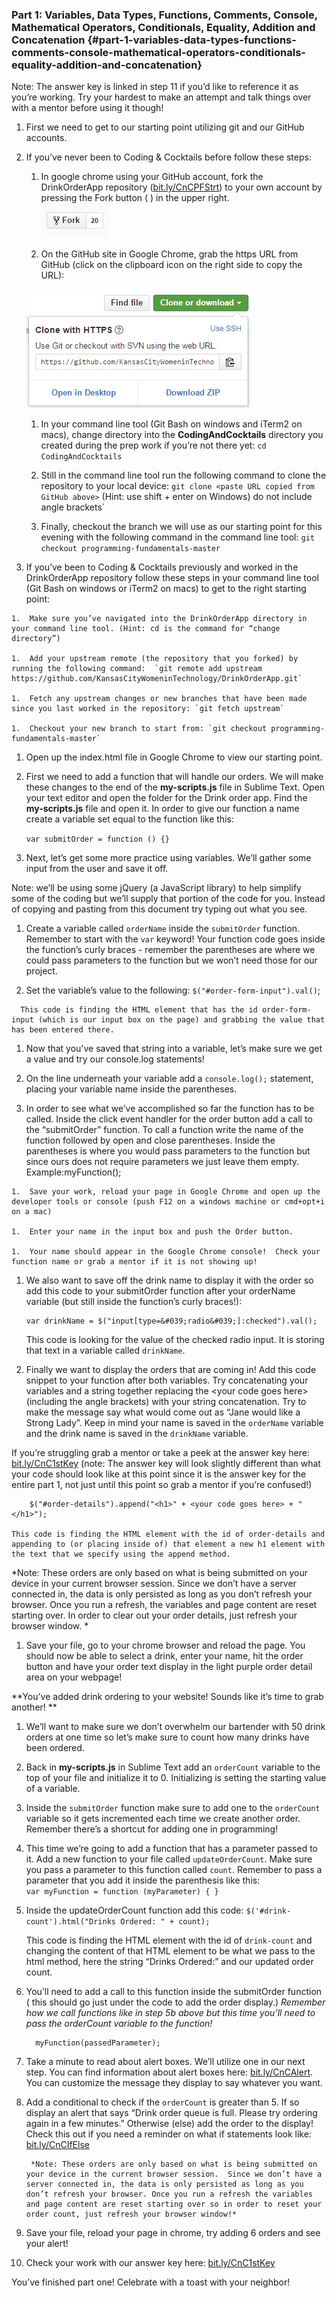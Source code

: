 ### Part 1:  Variables, Data Types, Functions, Comments, Console, Mathematical Operators, Conditionals, Equality, Addition and Concatenation {#part-1-variables-data-types-functions-comments-console-mathematical-operators-conditionals-equality-addition-and-concatenation}

Note: The answer key is linked in step 11 if you’d like to reference it as you’re working.  Try your hardest to make an attempt and talk things over with a mentor before using it though!

1.  First we need to get to our starting point utilizing git and our GitHub accounts.

  1.  If you’ve never been to Coding &amp; Cocktails before follow these steps:

      1.  In google chrome using your GitHub account, fork the DrinkOrderApp repository ([bit.ly/CnCPFStrt](https://www.google.com/url?q=http://bit.ly/CnCPFStrt&sa=D&ust=1478494043497000&usg=AFQjCNEYyldhAY1JFnH-TdLkjf6afHH4rw)) to your own account by pressing the Fork button (                                                   ) in the upper right.<br>     ![Capture.PNG](/images/image00.png)

      1.  On the GitHub site in Google Chrome, grab the https URL from GitHub (click on the clipboard icon on the right side to copy the URL):<br>

        ![Capture.PNG](/images/image01.png)

      1.  In your command line tool (Git Bash on windows and iTerm2 on macs), change directory into the **CodingAndCocktails** directory you created during the prep work if you’re not there yet: `cd CodingAndCocktails`

      1.  Still in the command line tool run the following command to clone the repository to your local device: `git clone <paste URL copied from GitHub above>` (Hint: use shift + enter on Windows) do not include angle brackets`

      1.  Finally, checkout the branch we will use as our starting point for this evening with the following command in the command line tool: `git checkout programming-fundamentals-master`

  1.  If you’ve been to Coding &amp; Cocktails previously and worked in the DrinkOrderApp repository follow these steps in your command line tool (Git Bash on windows or iTerm2 on macs) to get to the right starting point:

    1.  Make sure you’ve navigated into the DrinkOrderApp directory in your command line tool. (Hint: cd is the command for “change directory”)

    1.  Add your upstream remote (the repository that you forked) by running the following command:  `git remote add upstream https://github.com/KansasCityWomeninTechnology/DrinkOrderApp.git`

    1.  Fetch any upstream changes or new branches that have been made since you last worked in the repository: `git fetch upstream`

    1.  Checkout your new branch to start from: `git checkout programming-fundamentals-master`

1.  Open up the index.html file in Google Chrome to view our starting point.

1.  First we need to add a function that will handle our orders. We will make these changes  to the end of  the **my-scripts.js** file in Sublime Text. Open your text editor and open the folder for the Drink order app.  Find the **my-scripts.js** file and open it. In order to give our function a name create a variable set equal to the function like this:

    `var submitOrder = function () {}`

1.  Next, let’s get some more practice using variables.  We’ll  gather some input from the user and save it off.

  Note: we’ll be using some jQuery (a JavaScript library) to help simplify some of the coding but we’ll supply that portion of the code for you.  Instead of copying and pasting from this document try typing out what you see.

  1.  Create a variable called `orderName` inside the `submitOrder` function.  Remember to start with the `var` keyword! Your function code goes inside the function’s curly braces - remember the parentheses are where we could pass parameters to the function but we won’t need those for our project.

   1.  Set the variable’s value to the following: `$("#order-form-input").val()`; 

      This code is finding the HTML element that has the id order-form-input (which is our input box on the page) and grabbing the value that has been entered there.

1.  Now that you’ve saved that string into a variable, let’s make sure we get a value and try our console.log statements!

  1.  On the line underneath your variable add a `console.log();` statement, placing your variable name inside the parentheses.

  1.  In order to see what we’ve accomplished so far the function has to be called.  Inside the click event handler for the order button add a call to the “submitOrder” function.  To call a function write the name of the function followed by open and close parentheses.  Inside the parentheses is where you would pass parameters to the function but since ours does not require parameters we just leave them empty. Example:myFunction();

    1.  Save your work, reload your page in Google Chrome and open up the developer tools or console (push F12 on a windows machine or cmd+opt+i on a mac)

    1.  Enter your name in the input box and push the Order button.  

    1.  Your name should appear in the Google Chrome console!  Check your function name or grab a mentor if it is not showing up!

1.  We also want to save off the drink name to display it with the order so add this code to your submitOrder function after your orderName variable (but still inside the function’s curly braces!):

        var drinkName = $("input[type=&#039;radio&#039;]:checked").val();

       This code is looking for the value of the checked radio input.  It is storing that text in a variable called `drinkName`.  

1.  Finally we want to display the orders that are coming in! Add this code snippet to your function after both variables.  Try concatenating your variables and a string together replacing the &lt;your code goes here&gt; (including the angle brackets) with your string concatenation.  Try to make the message say what would come out as “Jane would like a Strong Lady”. Keep in mind your name is saved in the `orderName` variable and the drink name is saved in the `drinkName` variable.

  If you’re struggling grab a mentor or take a peek at the answer key here: [bit.ly/CnC1stKey](https://www.google.com/url?q=http://bit.ly/CnC1stKey&sa=D&ust=1478494043517000&usg=AFQjCNH_ciqas6E-dHypgorOqxTz9ponUQ) (note: The answer key will look slightly different than what your code should look like at this point since it is the answer key for the entire part 1, not just until this point so grab a mentor if you’re confused!)

        $("#order-details").append("<h1>" + <your code goes here> + "</h1>");

    This code is finding the HTML element with the id of order-details and appending to (or placing inside of) that element a new h1 element with the text that we specify using the append method.

  *Note: These orders are only based on what is being submitted on your device in your current browser session. Since we don’t have a server connected in, the data is only persisted as long as you don’t refresh your browser. Once you run a refresh, the variables and page content are reset starting over.  In order to clear out your order details, just refresh your browser window.
*
1.  Save your file, go to your chrome browser and reload the page.  You should now be able to select a drink, enter your name, hit the order button and have your order text display in the light purple order detail area on your webpage!

  **You’ve added drink ordering to your website! Sounds like it’s time to grab another!
**
1.  We’ll want to make sure we don’t overwhelm our bartender with 50 drink orders at one time so let’s make sure to count how many drinks have been ordered.  

  1.  Back in **my-scripts.js** in Sublime Text add an `orderCount` variable to the top of your file and initialize it to 0\.  Initializing is setting the starting value of a variable.

  1.  Inside the `submitOrder` function make sure to add one to the `orderCount` variable so it gets incremented each time we create another order. Remember there’s a shortcut for adding one in programming! 

  1.  This time we’re going to add a function that has a parameter passed to it.  Add a new function to your file called `updateOrderCount`.  Make sure you pass a parameter to this function called `count`.  Remember to pass a parameter that you add it inside the parenthesis like this:<br> `var myFunction = function (myParameter) { }`

  1.  Inside the updateOrderCount function add this code: `$('#drink-count').html("Drinks Ordered: " + count);`

      This code is finding the HTML element with the id of `drink-count` and changing the content of that HTML element to be what we pass to the html method, here the string “Drinks Ordered:” and our updated order count.

  1.  You’ll need to add a call to this function inside the submitOrder function ( this should go just under the code to add the order display.)  *Remember how we call functions like in step 5b above but this time you’ll need to pass the orderCount variable to the function!*

            myFunction(passedParameter);

   1.  Take a minute to read about alert boxes.  We’ll utilize one in our next step.  You can find information about alert boxes here: [bit.ly/CnCAlert](https://www.google.com/url?q=http://bit.ly/CnCAlert&sa=D&ust=1478494043527000&usg=AFQjCNF1XotRJyoxlDrutZAu4zHyBHNVnw). You can customize the message they display to say whatever you want.

  1.  Add a conditional to check if the `orderCount` is greater than 5\.  If so display an alert that says “Drink order queue is full.  Please try ordering again in a few minutes.” Otherwise (else) add the order to the display! Check this out if you need a reminder on what if statements look like: [bit.ly/CnCIfElse](https://www.google.com/url?q=http://bit.ly/CnCIfElse&sa=D&ust=1478494043529000&usg=AFQjCNGczjKQidYybYcx-YdZ-dk61FeX9w)

           *Note: These orders are only based on what is being submitted on your device in the current browser session.  Since we don’t have a server connected in, the data is only persisted as long as you don’t refresh your browser. Once you run a refresh the variables and page content are reset starting over so in order to reset your order count, just refresh your browser window!*

1.  Save your file, reload your page in chrome, try adding 6 orders and see your alert!

1.  Check your work with our answer key here: [bit.ly/CnC1stKey](https://www.google.com/url?q=http://bit.ly/CnC1stKey&sa=D&ust=1478494043531000&usg=AFQjCNEvCWXEvBIxVNuzUcFa5qTIOBCIfw)

You’ve finished part one! Celebrate with a toast with your neighbor!